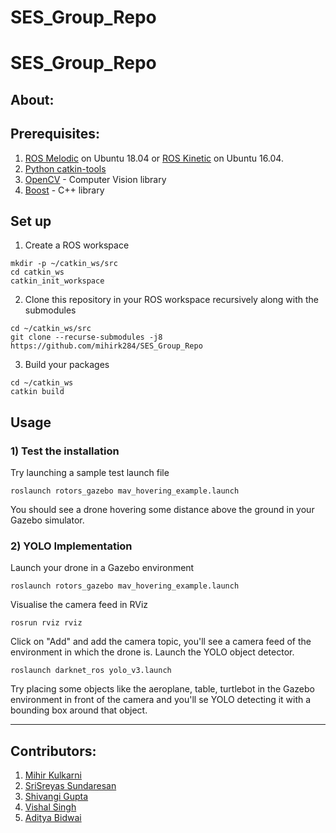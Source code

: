 # SES_Group_Repo
# SES_Group_Repo

## About:




## Prerequisites:
1) [ROS Melodic](http://wiki.ros.org/melodic/Installation/Ubuntu) on Ubuntu 18.04 or [ROS Kinetic](http://wiki.ros.org/kinetic/Installation) on Ubuntu 16.04. 
2) [Python catkin-tools](https://catkin-tools.readthedocs.io/en/latest/installing.html)
3) [OpenCV](https://opencv.org/) - Computer Vision library 
4) [Boost](https://www.boost.org/) - C++ library




## Set up
1) Create a ROS workspace 
```
mkdir -p ~/catkin_ws/src
cd catkin_ws
catkin_init_workspace
```

2) Clone this repository in your ROS workspace recursively along with the submodules
```
cd ~/catkin_ws/src
git clone --recurse-submodules -j8 https://github.com/mihirk284/SES_Group_Repo
```

3) Build your packages
```
cd ~/catkin_ws
catkin build
```

## Usage 
### 1) Test the installation
  Try launching a sample test launch file
   ```
   roslaunch rotors_gazebo mav_hovering_example.launch 
   ```
   You should see a drone hovering some distance above the ground in your Gazebo simulator.
### 2) YOLO Implementation
   Launch your drone in a Gazebo environment
   ```
   roslaunch rotors_gazebo mav_hovering_example.launch 
   ```
   Visualise the camera feed in RViz
   ```
   rosrun rviz rviz
   ```
   Click on "Add" and add the camera topic, you'll see a camera feed of the environment in which the drone is.
   Launch the YOLO object detector.
   ```
   roslaunch darknet_ros yolo_v3.launch 
   ```
   Try placing some objects like the aeroplane, table, turtlebot in the Gazebo environment in front of the camera and you'll se YOLO        detecting it with a bounding box around that object.
***
## Contributors:
1) [Mihir Kulkarni](https://github.com/mihirk284)
2) [SriSreyas Sundaresan](https://github.com/SriSreyas) 
3) [Shivangi Gupta](https://github.com/shivangixgupta)
4) [Vishal Singh](https://github.com/vishalbhsc)
5) [Aditya Bidwai](https://github.com/adbidwai)
